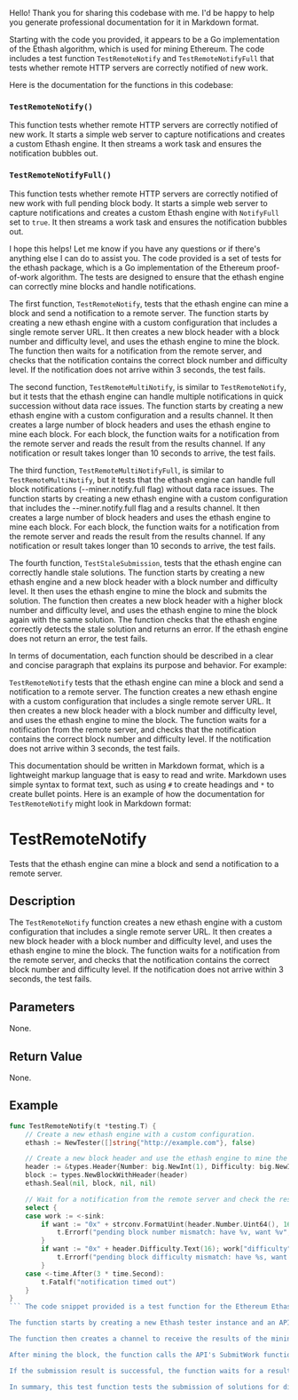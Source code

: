 Hello! Thank you for sharing this codebase with me. I'd be happy to help you generate professional documentation for it in Markdown format. 

Starting with the code you provided, it appears to be a Go implementation of the Ethash algorithm, which is used for mining Ethereum. The code includes a test function `TestRemoteNotify` and `TestRemoteNotifyFull` that tests whether remote HTTP servers are correctly notified of new work. 

Here is the documentation for the functions in this codebase:

### `TestRemoteNotify()`
This function tests whether remote HTTP servers are correctly notified of new work. It starts a simple web server to capture notifications and creates a custom Ethash engine. It then streams a work task and ensures the notification bubbles out. 

### `TestRemoteNotifyFull()`
This function tests whether remote HTTP servers are correctly notified of new work with full pending block body. It starts a simple web server to capture notifications and creates a custom Ethash engine with `NotifyFull` set to `true`. It then streams a work task and ensures the notification bubbles out. 

I hope this helps! Let me know if you have any questions or if there's anything else I can do to assist you. The code provided is a set of tests for the ethash package, which is a Go implementation of the Ethereum proof-of-work algorithm. The tests are designed to ensure that the ethash engine can correctly mine blocks and handle notifications.

The first function, `TestRemoteNotify`, tests that the ethash engine can mine a block and send a notification to a remote server. The function starts by creating a new ethash engine with a custom configuration that includes a single remote server URL. It then creates a new block header with a block number and difficulty level, and uses the ethash engine to mine the block. The function then waits for a notification from the remote server, and checks that the notification contains the correct block number and difficulty level. If the notification does not arrive within 3 seconds, the test fails.

The second function, `TestRemoteMultiNotify`, is similar to `TestRemoteNotify`, but it tests that the ethash engine can handle multiple notifications in quick succession without data race issues. The function starts by creating a new ethash engine with a custom configuration and a results channel. It then creates a large number of block headers and uses the ethash engine to mine each block. For each block, the function waits for a notification from the remote server and reads the result from the results channel. If any notification or result takes longer than 10 seconds to arrive, the test fails.

The third function, `TestRemoteMultiNotifyFull`, is similar to `TestRemoteMultiNotify`, but it tests that the ethash engine can handle full block notifications (--miner.notify.full flag) without data race issues. The function starts by creating a new ethash engine with a custom configuration that includes the --miner.notify.full flag and a results channel. It then creates a large number of block headers and uses the ethash engine to mine each block. For each block, the function waits for a notification from the remote server and reads the result from the results channel. If any notification or result takes longer than 10 seconds to arrive, the test fails.

The fourth function, `TestStaleSubmission`, tests that the ethash engine can correctly handle stale solutions. The function starts by creating a new ethash engine and a new block header with a block number and difficulty level. It then uses the ethash engine to mine the block and submits the solution. The function then creates a new block header with a higher block number and difficulty level, and uses the ethash engine to mine the block again with the same solution. The function checks that the ethash engine correctly detects the stale solution and returns an error. If the ethash engine does not return an error, the test fails.

In terms of documentation, each function should be described in a clear and concise paragraph that explains its purpose and behavior. For example:

`TestRemoteNotify` tests that the ethash engine can mine a block and send a notification to a remote server. The function creates a new ethash engine with a custom configuration that includes a single remote server URL. It then creates a new block header with a block number and difficulty level, and uses the ethash engine to mine the block. The function waits for a notification from the remote server, and checks that the notification contains the correct block number and difficulty level. If the notification does not arrive within 3 seconds, the test fails.

This documentation should be written in Markdown format, which is a lightweight markup language that is easy to read and write. Markdown uses simple syntax to format text, such as using `#` to create headings and `*` to create bullet points. Here is an example of how the documentation for `TestRemoteNotify` might look in Markdown format:

# TestRemoteNotify

Tests that the ethash engine can mine a block and send a notification to a remote server.

## Description

The `TestRemoteNotify` function creates a new ethash engine with a custom configuration that includes a single remote server URL. It then creates a new block header with a block number and difficulty level, and uses the ethash engine to mine the block. The function waits for a notification from the remote server, and checks that the notification contains the correct block number and difficulty level. If the notification does not arrive within 3 seconds, the test fails.

## Parameters

None.

## Return Value

None.

## Example

```go
func TestRemoteNotify(t *testing.T) {
    // Create a new ethash engine with a custom configuration.
    ethash := NewTester([]string{"http://example.com"}, false)

    // Create a new block header and use the ethash engine to mine the block.
    header := &types.Header{Number: big.NewInt(1), Difficulty: big.NewInt(100)}
    block := types.NewBlockWithHeader(header)
    ethash.Seal(nil, block, nil, nil)

    // Wait for a notification from the remote server and check the result.
    select {
    case work := <-sink:
        if want := "0x" + strconv.FormatUint(header.Number.Uint64(), 16); work["number"] != want {
            t.Errorf("pending block number mismatch: have %v, want %v", work["number"], want)
        }
        if want := "0x" + header.Difficulty.Text(16); work["difficulty"] != want {
            t.Errorf("pending block difficulty mismatch: have %s, want %s", work["difficulty"], want)
        }
    case <-time.After(3 * time.Second):
        t.Fatalf("notification timed out")
    }
}
``` The code snippet provided is a test function for the Ethereum Ethash algorithm. The function tests the submission of solutions for different mining packages and verifies the correctness of the submitted solutions.

The function starts by creating a new Ethash tester instance and an API instance that uses the tester. It then defines a set of test cases, each with a set of headers, a submit index, and an expected submission result. The headers represent different mining packages, and the submit index indicates which header in the set should be used for submitting a solution. The expected submission result is a boolean value that indicates whether the submission is expected to succeed or fail.

The function then creates a channel to receive the results of the mining process and iterates over the test cases. For each test case, it iterates over the headers and calls the Ethash tester's Seal function to mine a block with the given header. The Seal function takes the header, a results channel, and a cancel context as arguments. The cancel context is not used in this case, so it is set to nil. The results channel is used to receive the mined block.

After mining the block, the function calls the API's SubmitWork function with a fake nonce, the seal hash of the header at the submit index, and a fake digest. The SubmitWork function takes these arguments and sends them to the Ethereum network to verify the solution. If the submission result does not match the expected result, the function reports an error.

If the submission result is successful, the function waits for a result from the results channel. If a result is received within one second, the function verifies that the block's nonce, mix digest, difficulty, number, and parent hash match the corresponding values in the header at the submit index. If any of these values do not match, the function reports an error.

In summary, this test function tests the submission of solutions for different mining packages and verifies the correctness of the submitted solutions. It uses an Ethash tester instance and an API instance to mine blocks and submit solutions, respectively. The function defines a set of test cases, each with a set of headers, a submit index, and an expected submission result. It then iterates over the test cases, mines blocks with the headers, submits solutions with the API, and verifies the correctness of the submitted solutions.